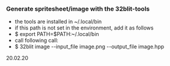 ### Generate spritesheet/image with the 32blit-tools
- the tools are installed in ~/.local/bin
- if this path is not set in the environment, add it as follows
- $ export PATH=$PATH:~/.local/bin
- call following call:
- $ 32blit image --input_file image.png --output_file image.hpp


20.02.20


